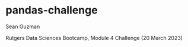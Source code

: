 # pandas-challenge

Sean Guzman

Rutgers Data Sciences Bootcamp, Module 4 Challenge (20 March 2023)
